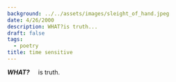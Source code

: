 ```yaml
---
background: ../../assets/images/sleight_of_hand.jpeg
date: 4/26/2000
description: WHAT?is truth...
draft: false
tags:
  - poetry
title: time sensitive
---
```


**_WHAT?_**
    is truth.

